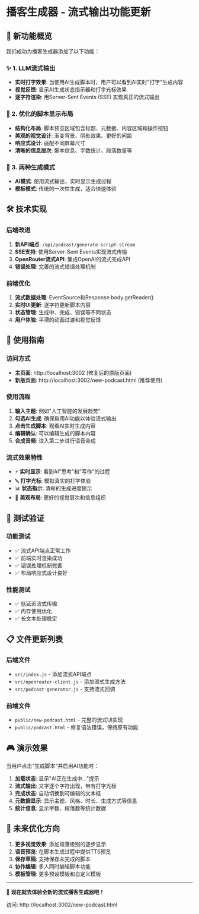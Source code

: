 # 播客生成器 - 流式输出功能更新

## 🎉 新功能概览

我们成功为播客生成器添加了以下功能：

### ✨ 1. LLM流式输出
- **实时打字效果**: 当使用AI生成脚本时，用户可以看到AI实时"打字"生成内容
- **视觉反馈**: 显示AI生成状态指示器和打字光标效果
- **逐字符渲染**: 用Server-Sent Events (SSE) 实现真正的流式输出

### 🎨 2. 优化的脚本显示布局
- **结构化布局**: 脚本预览区域包含标题、元数据、内容区域和操作按钮
- **美观的视觉设计**: 渐变背景、阴影效果、更好的间距
- **响应式设计**: 适配不同屏幕尺寸
- **清晰的信息层次**: 脚本信息、字数统计、段落数量等

### 🔄 3. 两种生成模式
- **AI模式**: 使用流式输出，实时显示生成过程
- **模板模式**: 传统的一次性生成，适合快速体验

## 🛠️ 技术实现

### 后端改进
1. **新API端点**: `/api/podcast/generate-script-stream`
2. **SSE支持**: 使用Server-Sent Events实现流式传输
3. **OpenRouter流式API**: 集成OpenAI的流式完成API
4. **错误处理**: 完善的流式错误处理机制

### 前端优化
1. **流式数据处理**: EventSource和Response.body.getReader()
2. **实时UI更新**: 逐字符更新脚本内容
3. **状态管理**: 生成中、完成、错误等不同状态
4. **用户体验**: 平滑的动画过渡和视觉反馈

## 🎯 使用指南

### 访问方式
- **主页面**: http://localhost:3002 (修复后的原版页面)
- **新版页面**: http://localhost:3002/new-podcast.html (推荐使用)

### 使用流程
1. **输入主题**: 例如"人工智能的发展趋势"
2. **勾选AI生成**: 确保启用AI功能以体验流式输出
3. **点击生成脚本**: 观看AI实时生成内容
4. **编辑确认**: 可以编辑生成的脚本内容
5. **合成音频**: 进入第二步进行语音合成

### 流式效果特性
- ⚡ **实时显示**: 看到AI"思考"和"写作"的过程
- 🔤 **打字光标**: 模拟真实的打字体验
- 📊 **状态指示**: 清晰的生成进度提示
- 🎨 **美观布局**: 更好的视觉层次和信息组织

## 🧪 测试验证

### 功能测试
- ✅ 流式API端点正常工作
- ✅ 前端实时渲染成功
- ✅ 错误处理机制完善
- ✅ 布局响应式设计良好

### 性能测试
- ✅ 低延迟流式传输
- ✅ 内存使用优化
- ✅ 长文本处理稳定

## 📋 文件更新列表

### 后端文件
- `src/index.js` - 添加流式API端点
- `src/openrouter-client.js` - 添加流式生成方法
- `src/podcast-generator.js` - 支持流式回调

### 前端文件
- `public/new-podcast.html` - 完整的流式UI实现
- `public/podcast.html` - 修复语法错误，保持原有功能

## 🎮 演示效果

当用户点击"生成脚本"并启用AI功能时：

1. **加载状态**: 显示"AI正在生成中..."提示
2. **流式输出**: 文字逐个字符出现，带有打字光标
3. **完成状态**: 自动切换到可编辑的文本框
4. **元数据显示**: 显示主题、风格、时长、生成方式等信息
5. **统计信息**: 显示字数、段落数等统计数据

## 🔮 未来优化方向

1. **更多视觉效果**: 添加段落级别的逐步显示
2. **语音预览**: 在脚本生成过程中提供TTS预览
3. **保存草稿**: 支持保存未完成的脚本
4. **协作编辑**: 多人同时编辑脚本功能
5. **模板管理**: 更多预设模板和自定义模板

---

🎉 **现在就去体验全新的流式播客生成器吧！**

访问: http://localhost:3002/new-podcast.html
